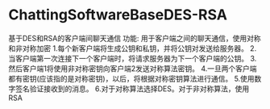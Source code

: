# ChattingSoftwareBaseDES-RSA
基于DES和RSA的客户端间聊天通信
功能:  用于客户端之间的聊天通信，使用对称和非对称加密
1.每个新客户端将生成公钥和私钥，并将公钥对发送给服务器。
2.当客户端第一次连接下一个客户端时，将请求服务器为下一个客户端的公钥。
3.然后客户端1将使用非对称密钥向客户端2发送对称算法密钥。
4.一旦两个客户端都有密钥(应该指的是对称密钥)，以后，将根据对称密钥算法进行通信。
5.使用数字签名验证接收到的消息。
6.对于对称算法选择DES。对于非对称算法，使用RSA
